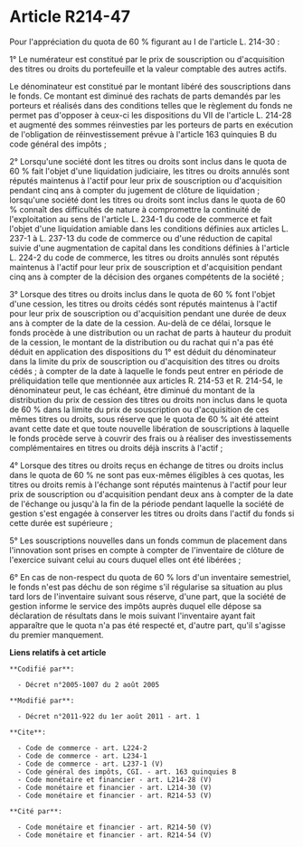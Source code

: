 # Article R214-47

Pour l'appréciation du quota de 60 % figurant au I de l'article L. 214-30 : 

1° Le numérateur est constitué par le prix de souscription ou d'acquisition des titres ou droits du portefeuille et la valeur
comptable des autres actifs. 

Le dénominateur est constitué par le montant libéré des souscriptions dans le fonds. Ce montant est diminué des rachats de
parts demandés par les porteurs et réalisés dans des conditions telles que le règlement du fonds ne permet pas d'opposer à
ceux-ci les dispositions du VII de l'article L. 214-28 et augmenté des sommes réinvesties par les porteurs de parts en
exécution de l'obligation de réinvestissement prévue à l'article 163 quinquies B du code général des impôts ; 

2° Lorsqu'une société dont les titres ou droits sont inclus dans le quota de 60 % fait l'objet d'une liquidation judiciaire,
les titres ou droits annulés sont réputés maintenus à l'actif pour leur prix de souscription ou d'acquisition pendant cinq
ans à compter du jugement de clôture de liquidation ; lorsqu'une société dont les titres ou droits sont inclus dans le quota
de 60 % connaît des difficultés de nature à compromettre la continuité de l'exploitation au sens de l'article L. 234-1 du
code de commerce et fait l'objet d'une liquidation amiable dans les conditions définies aux articles L. 237-1 à L. 237-13 du
code de commerce ou d'une réduction de capital suivie d'une augmentation de capital dans les conditions définies à l'article
L. 224-2 du code de commerce, les titres ou droits annulés sont réputés maintenus à l'actif pour leur prix de souscription et
d'acquisition pendant cinq ans à compter de la décision des organes compétents de la société ; 

3° Lorsque des titres ou droits inclus dans le quota de 60 % font l'objet d'une cession, les titres ou droits cédés sont
réputés maintenus à l'actif pour leur prix de souscription ou d'acquisition pendant une durée de deux ans à compter de la
date de la cession. Au-delà de ce délai, lorsque le fonds procède à une distribution ou un rachat de parts à hauteur du
produit de la cession, le montant de la distribution ou du rachat qui n'a pas été déduit en application des dispositions du
1° est déduit du dénominateur dans la limite du prix de souscription ou d'acquisition des titres ou droits cédés ; à compter
de la date à laquelle le fonds peut entrer en période de préliquidation telle que mentionnée aux articles R. 214-53 et R.
214-54, le dénominateur peut, le cas échéant, être diminué du montant de la distribution du prix de cession des titres ou
droits non inclus dans le quota de 60 % dans la limite du prix de souscription ou d'acquisition de ces mêmes titres ou
droits, sous réserve que le quota de 60 % ait été atteint avant cette date et que toute nouvelle libération de souscriptions
à laquelle le fonds procède serve à couvrir des frais ou à réaliser des investissements complémentaires en titres ou droits
déjà inscrits à l'actif ; 

4° Lorsque des titres ou droits reçus en échange de titres ou droits inclus dans le quota de 60 % ne sont pas eux-mêmes
éligibles à ces quotas, les titres ou droits remis à l'échange sont réputés maintenus à l'actif pour leur prix de
souscription ou d'acquisition pendant deux ans à compter de la date de l'échange ou jusqu'à la fin de la période pendant
laquelle la société de gestion s'est engagée à conserver les titres ou droits dans l'actif du fonds si cette durée est
supérieure ; 

5° Les souscriptions nouvelles dans un fonds commun de placement dans l'innovation sont prises en compte à compter de
l'inventaire de clôture de l'exercice suivant celui au cours duquel elles ont été libérées ; 

6° En cas de non-respect du quota de 60 % lors d'un inventaire semestriel, le fonds n'est pas déchu de son régime s'il
régularise sa situation au plus tard lors de l'inventaire suivant sous réserve, d'une part, que la société de gestion informe
le service des impôts auprès duquel elle dépose sa déclaration de résultats dans le mois suivant l'inventaire ayant fait
apparaître que le quota n'a pas été respecté et, d'autre part, qu'il s'agisse du premier manquement.

**Liens relatifs à cet article**

	**Codifié par**:

	  - Décret n°2005-1007 du 2 août 2005

	**Modifié par**:

	  - Décret n°2011-922 du 1er août 2011 - art. 1

	**Cite**:

	  - Code de commerce - art. L224-2
	  - Code de commerce - art. L234-1
	  - Code de commerce - art. L237-1 (V)
	  - Code général des impôts, CGI. - art. 163 quinquies B
	  - Code monétaire et financier - art. L214-28 (V)
	  - Code monétaire et financier - art. L214-30 (V)
	  - Code monétaire et financier - art. R214-53 (V)

	**Cité par**:

	  - Code monétaire et financier - art. R214-50 (V)
	  - Code monétaire et financier - art. R214-54 (V)
